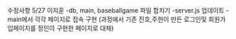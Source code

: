 수정사항 
5/27 이지훈
    -db, main, baseballgame 파일 합치기
    -server.js 업데이트
    -main에서 각각 페이지로 접속 구현 (과정에서 기존 진호,주헌이 만든 로그인및 회원가입페이지를 정인이 구현한 페이지로 대체)
    